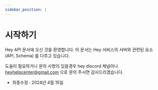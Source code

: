 ```yaml
---
sidebar_position: 1
---
```


# 시작하기

Hey API 문서에 오신 것을 환영합니다. 이 문서는 Hey 서비스의 서버와 관련된 요소 (API, Schema) 를 다루고 있습니다.

도움이 필요하거나 문의 사항이 있을경우 hey discord 채널이나 heyhelpcenter@gmail.com 으로 문의 주시면 감사드리겠습니다.

- 최종수정 : 2024년 4월 15일
